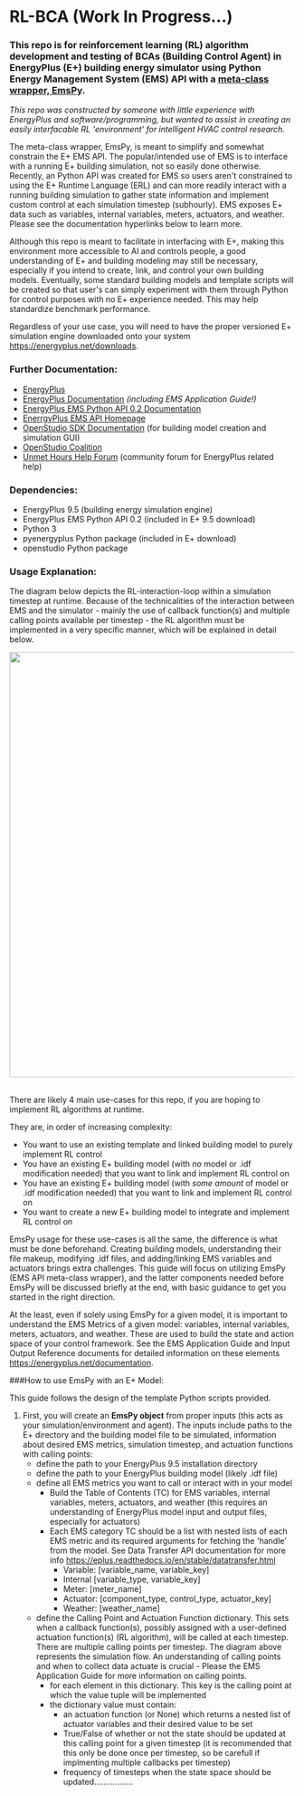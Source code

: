  # RL-BCA (Work In Progress...)
### This repo is for reinforcement learning (RL) algorithm development and testing of BCAs (Building Control Agent) in EnergyPlus (E+) building energy simulator using Python Energy Management System (EMS) API with a <ins>meta-class wrapper, EmsPy</ins>.

*This repo was constructed by someone with little experience with EnergyPlus and software/programming, but wanted to 
assist in creating an easily interfacable RL 'environment' for intelligent HVAC control research.* 

The meta-class wrapper, EmsPy, is meant to simplify and somewhat constrain the E+ EMS API. The popular/intended use of 
EMS is to interface with a running E+ building simulation, not so easily done otherwise. Recently, an Python API was 
created for EMS so users aren't constrained to using the E+ Runtime Language (ERL) and can more readily interact with 
a running building simulation to gather state information and implement custom control at each simulation timestep 
(subhourly).
EMS exposes E+ data such as variables, internal variables, meters, actuators, and weather. Please see the documentation 
hyperlinks below to learn more. 

Although this repo is meant to facilitate in interfacing with E+, making this environment more accessible to AI and controls 
people, a good understanding of E+ and building modeling may still be necessary, especially if you intend to create, link, and
 control your own building models. Eventually, some standard building models and template scripts will be created so that 
 user's can simply experiment with them through Python for control purposes with no E+ experience needed. This may help standardize benchmark performance. 
 
 Regardless of your use case, you will 
 need to have the proper versioned E+ simulation engine downloaded onto your system https://energyplus.net/downloads. 

### Further Documentation:
- [EnergyPlus](https://energyplus.net/)
- [EnergyPlus Documentation](https://energyplus.net/documentation) *(including EMS Application Guide!)*
- [EnergyPlus EMS Python API 0.2 Documentation](https://energyplus.readthedocs.io/en/stable/api.html)
- [EnerrgyPlus EMS API Homepage](https://nrel.github.io/EnergyPlus/api/)
- [OpenStudio SDK Documentation](http://nrel.github.io/OpenStudio-user-documentation/) (for building model creation and simulation GUI)
- [OpenStudio Coalition](https://openstudiocoalition.org/)
- [Unmet Hours Help Forum](https://unmethours.com/questions/) (community forum for EnergyPlus related help)

### Dependencies:
- EnergyPlus 9.5 (building energy simulation engine)
- EnergyPlus EMS Python API 0.2 (included in E+ 9.5 download)
- Python 3
- pyenergyplus Python package (included in E+ download)
- openstudio Python package

### Usage Explanation:

The diagram below depicts the RL-interaction-loop within a simulation timestep at runtime. Because of the technicalities of the 
interaction between EMS and the simulator - mainly the use of callback function(s) and multiple calling points available
 per timestep - the RL algorithm must be implemented in a very specific manner, which will be explained in 
detail below. 

<img src="https://user-images.githubusercontent.com/65429130/119517258-764bbc00-bd45-11eb-97bf-1af9ab0444cb.png" width = "750"> 

<br/>There are likely 4 main use-cases for this repo, if you are hoping to implement RL algorithms at runtime.

They are, in order of increasing complexity:
- You want to use an existing template and linked building model to purely implement RL control
- You have an existing E+ building model (with *no* model or .idf modification needed) that you want to link and 
implement RL control on
- You have an existing E+ building model (with *some amount* of model or .idf modification needed) that you want to 
link and implement RL control on
- You want to create a new E+ building model to integrate and implement RL control on

EmsPy usage for these use-cases is all the same, the difference is what must be done beforehand. Creating building models, 
understanding their file makeup, modifying .idf files, and adding/linking EMS variables and actuators brings extra challenges.
This guide will focus on utilizing EmsPy (EMS API meta-class wrapper), and the latter components needed before EmsPy will
be discussed briefly at the end, with basic guidance to get you started in the right direction. 

At the least, even if solely using EmsPy for a given model, it is important to understand the EMS Metrics of a given
 model: variables, internal variables, meters, actuators, and weather. These are used to build the state and
  action space of your control framework. See the EMS Application Guide and Input Output Reference documents for detailed
  information on these elements https://energyplus.net/documentation.
  
###How to use EmsPy with an E+ Model:
 
This guide follows the design of the template Python scripts provided.

1. First, you will create an **EmsPy object** from proper inputs (this acts as your simulation/environment and agent). The inputs include paths to the E+ directory and the
building model file to be simulated, information about desired EMS metrics, simulation timestep, and actuation functions with 
calling points:   
    - define the path to your EnergyPlus 9.5 installation directory
    - define the path to your EnergyPlus building model (likely .idf file)
    - define all EMS metrics you want to call or interact with in your model
        - Build the Table of Contents (TC) for EMS variables, internal variables, meters, actuators, and weather 
        (this requires an understanding of EnergyPlus model input and output files, especially for actuators)
        - Each EMS category TC should be a list with nested lists of each EMS metric and its required arguments for
        fetching the 'handle' from the model. See Data Transfer API documentation for more info https://eplus.readthedocs.io/en/stable/datatransfer.html
            - Variable: [variable_name, variable_key]
            - Internal [variable_type, variable_key]
            - Meter: [meter_name]
            - Actuator: [component_type, control_type, actuator_key]
            - Weather: [weather_name]
    - define the Calling Point and Actuation Function dictionary. This sets when a callback function(s), possibly 
    assigned with a user-defined actuation function(s) (RL algorithm), will be called at each timestep. There are 
    multiple calling points per timestep. The diagram above represents the simulation flow. An understanding of calling 
    points and when to collect data
    actuate is crucial - Please the EMS Application Guide for more information on calling points.
        - for each element in this dictionary. This key is the calling point at which the value tuple will be 
        implemented
        - the dictionary value must contain:
            - an actuation function (or None) which returns a nested list of actuator variables and their desired value 
            to be set
            - True/False of whether or not the state should be updated at this calling point for a given timestep (it is
            recommended that this only be done once per timestep, so be carefull if implmenting multiple callbacks per 
            timestep)
            - frequency of timesteps when the state space should be updated.................
    